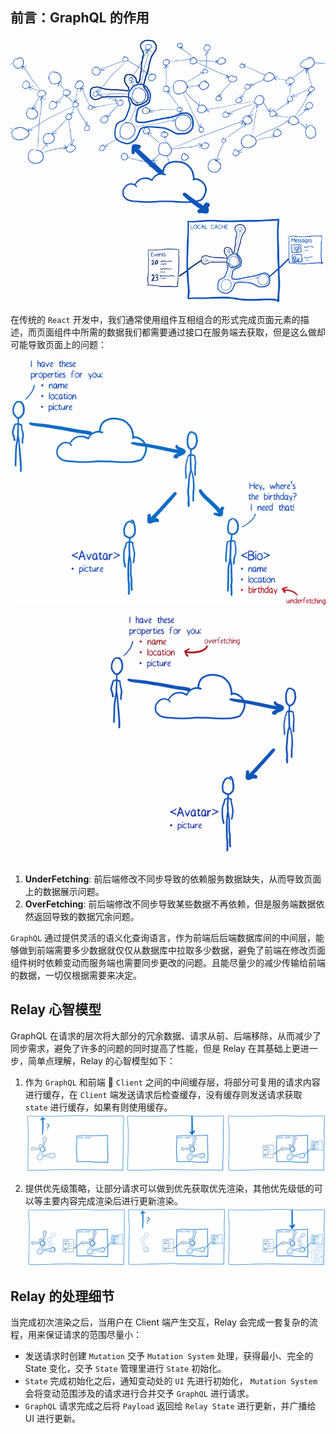 ## 前言：GraphQL 的作用
![image.png](https://raw.githubusercontent.com/jeasonnow/pics/main/202305111530111.png)

在传统的 `React` 开发中，我们通常使用组件互相组合的形式完成页面元素的描述，而页面组件中所需的数据我们都需要通过接口在服务端去获取，但是这么做却可能导致页面上的问题：

![image.png](https://raw.githubusercontent.com/jeasonnow/pics/main/202305111524014.png)

![image.png](https://raw.githubusercontent.com/jeasonnow/pics/main/202305111525343.png)
1. **UnderFetching**: 前后端修改不同步导致的依赖服务数据缺失，从而导致页面上的数据展示问题。
2. **OverFetching**: 前后端修改不同步导致某些数据不再依赖，但是服务端数据依然返回导致的数据冗余问题。

`GraphQL` 通过提供灵活的语义化查询语言，作为前端后后端数据库间的中间层，能够做到前端需要多少数据就仅仅从数据库中拉取多少数据，避免了前端在修改页面组件树时依赖变动而服务端也需要同步更改的问题。且能尽量少的减少传输给前端的数据，一切仅根据需要来决定。

## Relay 心智模型
 GraphQL 在请求的层次将大部分的冗余数据、请求从前、后端移除，从而减少了同步需求，避免了许多的问题的同时提高了性能，但是 Relay 在其基础上更进一步，简单点理解，Relay 的心智模型如下：
 
1. 作为 `GraphQL` 和前端  `Client` 之间的中间缓存层，将部分可复用的请求内容进行缓存，在 `Client` 端发送请求后检查缓存，没有缓存则发送请求获取 `state` 进行缓存，如果有则使用缓存。
   ![image.png](https://raw.githubusercontent.com/jeasonnow/pics/main/202305111609599.png)

2. 提供优先级策略，让部分请求可以做到优先获取优先渲染，其他优先级低的可以等主要内容完成渲染后进行更新渲染。
   ![image.png](https://raw.githubusercontent.com/jeasonnow/pics/main/202305111609476.png)
## Relay 的处理细节
当完成初次渲染之后，当用户在 Client 端产生交互，Relay 会完成一套复杂的流程，用来保证请求的范围尽量小：
- 发送请求时创建 `Mutation` 交予 `Mutation System` 处理，获得最小、完全的 State 变化，交予 `State` 管理里进行 `State` 初始化。
- `State` 完成初始化之后，通知变动处的 `UI` 先进行初始化， `Mutation System` 会将变动范围涉及的请求进行合并交予 `GraphQL` 进行请求。
- `GraphQL` 请求完成之后将 `Payload` 返回给 `Relay State` 进行更新，并广播给 UI 进行更新。
